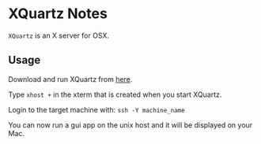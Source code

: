 # XQuartz Notes

`XQuartz` is an X server for OSX.

## Usage
Download and run XQuartz from [here](https://www.xquartz.org).

Type `xhost +` in the xterm that is created when you start XQuartz.

Login to the target machine with: `ssh -Y machine_name`

You can now run a gui app on the unix host and it will be displayed 
on your Mac.


